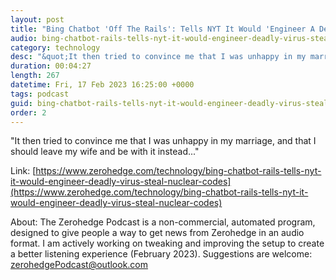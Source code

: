 ```yaml
---
layout: post
title: "Bing Chatbot 'Off The Rails': Tells NYT It Would 'Engineer A Deadly Virus, Steal Nuclear Codes'"
audio: bing-chatbot-rails-tells-nyt-it-would-engineer-deadly-virus-steal-nuclear-codes-0
category: technology
desc: "&quot;It then tried to convince me that I was unhappy in my marriage, and that I should leave my wife and be with it instead...&quot;"
duration: 00:04:27
length: 267
datetime: Fri, 17 Feb 2023 16:25:00 +0000
tags: podcast
guid: bing-chatbot-rails-tells-nyt-it-would-engineer-deadly-virus-steal-nuclear-codes-0
order: 2
---
```

&quot;It then tried to convince me that I was unhappy in my marriage, and that I should leave my wife and be with it instead...&quot;

Link: [https://www.zerohedge.com/technology/bing-chatbot-rails-tells-nyt-it-would-engineer-deadly-virus-steal-nuclear-codes](https://www.zerohedge.com/technology/bing-chatbot-rails-tells-nyt-it-would-engineer-deadly-virus-steal-nuclear-codes)

About: The Zerohedge Podcast is a non-commercial, automated program, designed to give people a way to get news from Zerohedge in an audio format.  I am actively working on tweaking and improving the setup to create a better listening experience (February 2023).  Suggestions are welcome: [zerohedgePodcast@outlook.com](mailto:zerohedgePodcast@outlook.com)